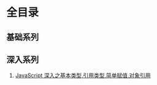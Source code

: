 # 全目录

## 基础系列

## 深入系列

1. [JavaScript 深入之基本类型,引用类型,简单赋值,对象引用](https://github.com/pacofeng/frontend-interview/tree/master/javascript/content/BASIC.md)
